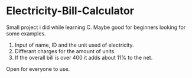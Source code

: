 # Electricity-Bill-Calculator
Small project i did while learning C. Maybe good for beginners looking for some examples.

1. Input of name, ID and the unit used of electricity.
2. Differant charges for the amount of units.
3. If the overall bill is over 400 it adds about 11% to the net.

Open for everyone to use. 

